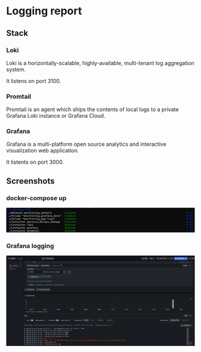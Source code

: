 # Logging report

## Stack

### Loki

Loki is a horizontally-scalable, highly-available, multi-tenant log aggregation system.

It listens on port 3100.

### Promtail

Promtail is an agent which ships the contents of local logs to a private Grafana Loki instance or Grafana Cloud.

### Grafana

Grafana is a multi-platform open source analytics and interactive visualization web application.

It listents on port 3000.

## Screenshots

### docker-compose up

![img.png](images/dockers.png)

### Grafana logging

![img.png](images/graf.png)
